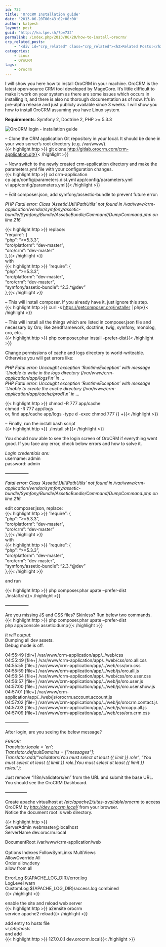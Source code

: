 ```yaml
---
id: 732
title: 'OroCRM Installation guide'
date: '2013-06-20T00:43:02+00:00'
author: kalpesh
layout: post
guid: 'http://ka.lpe.sh/?p=732'
permalink: /index.php/2013/06/20/how-to-install-orocrm/
crp_related_posts:
    - '<div id="crp_related" class="crp_related"><h3>Related Posts:</h3><ul><li><a href="http://ka.lpe.sh/2013/06/10/orocrm/"     class="crp_title">OroCRM</a></li><li><a href="http://ka.lpe.sh/2013/02/09/magento-500-internal-server-error/"     class="crp_title">Magento 500 internal server error</a></li><li><a href="http://ka.lpe.sh/2013/04/18/magento-client-denied-by-server-configuration/"     class="crp_title">Magento client denied by server configuration notice</a></li><li><a href="http://ka.lpe.sh/2013/05/22/magento-recoverable-error-argument-1-passed-to/"     class="crp_title">Magento Recoverable Error Argument 1 passed to Mage_Core_Model_Store::setWebsite() must be an instance of&hellip;</a></li><li><a href="http://ka.lpe.sh/2013/05/26/magento-remove-index-php-from-url/"     class="crp_title">Magento remove index.php from URL</a></li></ul></div>'
categories:
    - Linux
    - OroCRM
tags:
    - orocrm
---
```


I will show you here how to install OroCRM in your machine. OroCRM is the latest open-source CRM tool developed by MageCore. It’s little difficult to make it work on your system as there are some issues which occurs in installing it, and there is also no thorough documentation as of now. It’s in pre-alpha release and just publicly available since 3 weeks. I will show you how to install OroCRM assuming you have Linux system.

**Requirements**: Symfony 2, Doctrine 2, PHP >= 5.3.3

![OroCRM login - installation guide](http://ka.lpe.sh/wp-content/uploads/2013/06/orocrm-login.png)

– Clone the CRM application Git repository in your local. It should be done in your web server’s root directory (e.g. /var/www/).  
{{< highlight http >}} git clone http://gitlab.orocrm.com/crm-application.git{{< /highlight >}}  
  
– Now switch to the newly created crm-application directory and make the parameters.yml file with your configuration changes.  
{{< highlight http >}} cd crm-application  
cp app/config/parameters.dist.yml app/config/parameters.yml  
vi app/config/parameters.yml{{< /highlight >}}

– Edit composer.json, add symfony/assestic-bundle to prevent future error:

*PHP Fatal error: Class ‘Assetic\\Util\\PathUtils’ not found in /var/www/crm-application/vendor/symfony/assetic-bundle/Symfony/Bundle/AsseticBundle/Command/DumpCommand.php on line 216*

{{< highlight http >}} replace:  
“require”: {  
 “php”: “>=5.3.3”,  
 “oro/platform”: “dev-master”,  
 “oro/crm”: “dev-master”  
 },{{< /highlight >}}  
with  
{{< highlight http >}} ”require”: {  
 “php”: “>=5.3.3”,  
 “oro/platform”: “dev-master”,  
 “oro/crm”: “dev-master”,  
 “symfony/assetic-bundle”: “2.3.*@dev”  
 },{{< /highlight >}}

– This will install composer. If you already have it, just ignore this step.  
{{< highlight http >}} curl -s https://getcomposer.org/installer | php{{< /highlight >}}

– This will install all the things which are listed in composer.json file and necessary by Oro; like zendframework, doctrine, twig, symfony, monolog, oro, etc..  
{{< highlight http >}} php composer.phar install –prefer-dist{{< /highlight >}}

Change permissions of cache and logs directory to world-writeable. Otherwise you will get errors like:

*PHP Fatal error: Uncaught exception ‘RuntimeException’ with message ‘Unable to write in the logs directory (/var/www/crm-application/app/logs)\\n’ in …  
PHP Fatal error: Uncaught exception ‘RuntimeException’ with message ‘Unable to create the cache directory (/var/www/crm-application/app/cache/prod)\\n’ in …*

{{< highlight http >}} chmod -R 777 app/cache  
chmod -R 777 app/logs  
or, find app/cache app/logs -type d -exec chmod 777 {} +{{< /highlight >}}

– Finally, run the install bash script  
{{< highlight http >}} ./install.sh{{< /highlight >}}

You should now able to see the login screen of OroCRM if everything went good. If you face any error, check below errors and how to solve it.

*Login credentials are:*  
username: admin  
password: admin

—————-

*Fatal error: Class ‘Assetic\\Util\\PathUtils’ not found in /var/www/crm-application/vendor/symfony/assetic-bundle/Symfony/Bundle/AsseticBundle/Command/DumpCommand.php on line 216*

edit composer.json, replace:  
{{< highlight http >}} ”require”: {  
 “php”: “>=5.3.3”,  
 “oro/platform”: “dev-master”,  
 “oro/crm”: “dev-master”  
 },{{< /highlight >}}  
with  
{{< highlight http >}} ”require”: {  
 “php”: “>=5.3.3”,  
 “oro/platform”: “dev-master”,  
 “oro/crm”: “dev-master”,  
 “symfony/assetic-bundle”: “2.3.*@dev”  
 },{{< /highlight >}}

and run

{{< highlight http >}} php composer.phar upate –prefer-dist  
./install.sh{{< /highlight >}}

—————-

Are you missing JS and CSS files? Skinless? Run below two commands.  
{{< highlight http >}} php composer.phar upate –prefer-dist  
php app/console assetic:dump{{< /highlight >}}

*It will output:*  
Dumping all dev assets.  
Debug mode is off.

04:55:49 [dir+] /var/www/crm-application/app/../web/css  
04:55:49 [file+] /var/www/crm-application/app/../web/css/oro.all.css  
04:55:55 [file+] /var/www/crm-application/app/../web/css/oro.css  
04:55:59 [file+] /var/www/crm-application/app/../web/js/oro.all.js  
04:56:54 [file+] /var/www/crm-application/app/../web/css/oro.user.css  
04:56:57 [file+] /var/www/crm-application/app/../web/js/oro.user.js  
04:57:00 [file+] /var/www/crm-application/app/../web/js/oro.user.show.js  
04:57:01 [file+] /var/www/crm-application/app/../web/js/orocrm.account.account.js  
04:57:02 [file+] /var/www/crm-application/app/../web/js/orocrm.contact.js  
04:57:03 [file+] /var/www/crm-application/app/../web/js/oroapp.all.js  
04:57:09 [file+] /var/www/crm-application/app/../web/css/oro.crm.css

—————-

After login, are you seeing the below message?

*ERROR:  
Translator.locale = ‘en’;  
Translator.defaultDomains = [“messages”];  
Translator.add(“validators:You must select at least {{ limit }} role”, “You must select at least {{ limit }} role.|You must select at least {{ limit }} roles.”);*

Just remove “i18n/validators/en” from the URL and submit the base URL. You should see the OroCRM Dashboard.

—————

Create apache virtualhost at */etc/apache2/sites-available/orocrm* to access OroCRM by *http://dev.orocrm.local/* from your browser.  
Notice the document root is web directory.

{{< highlight http >}} <virtualhost>  
 ServerAdmin webmaster@localhost  
 ServerName dev.orocrm.local</virtualhost>

 DocumentRoot /var/www/crm-application/web  
 <directory></directory>  
 Options Indexes FollowSymLinks MultiViews  
 AllowOverride All  
 Order allow,deny  
 allow from all

 ErrorLog ${APACHE_LOG_DIR}/error.log  
 LogLevel warn  
 CustomLog ${APACHE_LOG_DIR}/access.log combined  
{{< /highlight >}}

enable the site and reload web server  
{{< highlight http >}} a2ensite orocrm  
service apache2 reload{{< /highlight >}}

add entry to hosts file  
*vi /etc/hosts*  
and add  
{{< highlight http >}} 127.0.0.1 dev.orocrm.local{{< /highlight >}}